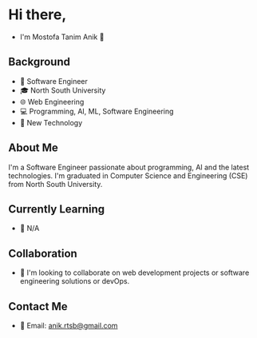# Hi there, 
- I'm Mostofa Tanim Anik 👋
## Background
- 💼 Software Engineer
- 🎓 North South University
- 🌐 Web Engineering
- 💻 Programming, AI, ML, Software Engineering
- 🔧 New Technology

## About Me
I'm a Software Engineer passionate about programming, AI and the latest technologies. I'm graduated in Computer Science and Engineering (CSE) from North South University. 

## Currently Learning
- 📘 N/A

## Collaboration
- 🤝 I'm looking to collaborate on web development projects or software engineering solutions or devOps.

## Contact Me
- 📧 Email: anik.rtsb@gmail.com

<!---
aniktanims/aniktanims is a ✨ special ✨ repository because its `README.md` (this file) appears on your GitHub profile.
You can click the Preview link to take a look at your changes.
--->
